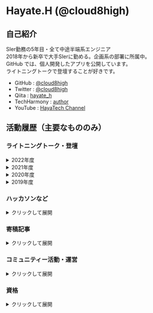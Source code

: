 # Hayate.H (@cloud8high)

## 自己紹介
SIer勤務の5年目・全て中途半端系エンジニア  
2018年から新卒で大手SIerに勤める。企画系の部署に所属中。  
GitHub では、個人開発したアプリを公開しています。  
ライトニングトークで登壇することが好きです。

- GitHub : [@cloud8high](https://github.com/cloud8high)
- Twitter : [@cloud8high](https://twitter.com/cloud8high)
- Qiita : [hayate_h](https://qiita.com/hayate_h)
- TechHarmony : [author](https://blog.usize-tech.com/author/ha-higuchi/)
- YouTube : [HayaTech Channel](https://www.youtube.com/channel/UCkWKe-aNQH3ALygSnt81VPw)

## 活動履歴（主要なもののみ）
### ライトニングトーク・登壇
<details>
<summary>2022年度</summary>

#### 2022年6月23日　［社内］サーバレス勉強会（30分登壇）
- タイトル：職域接種システムの開発秘話
- 発表内容：AWS のサーバレス構成で、社内のコロナウイルス職域接種システムを作りましたという話
- 使用技術：Vue.js, AWS Amplify, AWS の各種サービス
- 開催概要：[TechHarmony勉強会 #20開催レポート](https://blog.usize-tech.com/thseminor20-report/)
- 資料公開：非公開
- 関連記事：
    - [公式プレスリリース](https://www.scsk.jp/news/2021/press/product/20210712.html)  
    - [約10日で「新型コロナワクチン職域接種予約システム」を構築 - ITmedia エンタープライズ](https://www.itmedia.co.jp/enterprise/articles/2107/13/news067.html)

</details>

<details>
<summary>2021年度</summary>

#### 2021年12月9日　［社内］MSPサービス事例説明会（30分登壇）
- タイトル：ワクチンシステムの裏側
- 発表内容：AWS のサーバレス構成で、社内のコロナウイルス職域接種システムを作りましたという話
- 使用技術：Vue.js, AWS Amplify, AWS の各種サービス
- 開催概要：非公開
- 資料公開：非公開

#### 2021年9月14日　［社外］IoTLT vol.79（5分登壇）
- タイトル：Node-RED を使って Zoom 会議を作成する
- 発表内容：Node-RED と Zoom API を使って、Zoom 会議を作成するアプリを簡単に作りました。という話。
- 使用技術：Node-RED, Zoom API
- 開催概要：[IoT縛りの勉強会! IoTLT vol.79](https://iotlt.connpass.com/event/222525/)
- 資料公開：[公式YouTube動画](https://youtu.be/6Llyi9BNYog?t=5309) / [Speaker Deck](https://speakerdeck.com/hayate_h/lt-node-redwoshi-tutezoomhui-yi-wozuo-cheng-suru)
- 詳細記事：[TechHarmony - Node-REDを使って、チームメンバーがZoom会議を発行できるようにする](https://blog.usize-tech.com/node-red-zoom-meeting/)

#### 2021年6月25日　［社外］APN New Grads Reunion 2021 #1（15分登壇）
- タイトル：休日の予定提案アプリ、AWSで作りました。
- 発表内容：AWS のサービスを活用して、休日の予定を提案してくれるアプリを作りました。という話。
- 使用技術：Vue.js, AWS Amplify, AWS の各種サービス
- 開催概要：[【第二回】New Grads Reunion 参加レポート – TechHarmony](https://blog.usize-tech.com/new-grads-reunion/)
- 資料公開：[Speaker Deck](https://speakerdeck.com/techharmony/new-grads-reunion)

#### 2021年6月11日　［社外］AWS ANGEL Dojo Season3（20分登壇）
- タイトル：ANGEL Dojo 体験記
- 発表内容：ANGEL Dojo 卒業生として、Dojo での学びやその後の業務での活用秘話を紹介。作成したアプリの紹介と技術解説など。
- 開催概要：[ANGEL Dojo for エンドユーザー & AWS パートナー](https://aws.amazon.com/jp/blogs/psa/2021-06-angel-dojo/)
- 資料公開：非公開

#### 2021年5月28日　［社内］ライトニングトーク大会 （5分登壇）
- タイトル：全人類歓喜！『恋愛相談SNS』作りました
- 発表内容：Vue.js と AWS Amplify を使って、恋愛相談SNS を作った。という話。
- 使用技術：Vue.js, AWS Amplify
- 開催概要：非公開
- 資料公開：[YouTube公開版](https://www.youtube.com/watch?v=NWgfLBqZhk4)

</details>

<details>
<summary>2020年度</summary>

#### 2021年3月9日　［社内］クラウド勉強会 #15 （15分登壇）
- タイトル：AWS ANGEL Dojo Season2 参加報告
- 発表内容：2020年6月～9月にかけて参加をした、[AWS ANGEL Dojo](https://aws.amazon.com/jp/blogs/psa/angel-dojo-season2-2020/) についての報告
- 使用技術：Vue.js, AWS Amplify, 他AWSサービス多数
- 開催概要：https://blog.usize-tech.com/sctc15-report/
- 資料公開：[Speaker Deck](https://speakerdeck.com/techharmony/angel-dojo-season2-bao-gao-hui)

#### 2020年10月1日　［社内］クラウド勉強会 #13 （5分登壇）
- タイトル：AWS Lambda の execution context が奥深い件
- 発表内容：（タイトル通り）
- 使用技術：AWS Lambda, Python
- 開催概要：無し
- 資料公開：無し

#### 2020年8月28日　［社外］AWS 主催イベント（ANGEL Dojo LT） （5分登壇）
- タイトル：にんじん作戦で組織を動かす！
- 発表内容：所属組織を「にんじん」で動かす活動をしました。という話
- 使用技術：AWS Lambda, Python
- 開催概要：無し（ANGEL Dojo 自体は[こちら](https://aws.amazon.com/jp/blogs/psa/angel-dojo-season2-2020/)）
- 資料公開：無し

#### 2020年7月13日　［社内］クラウド勉強会 #12 （5分登壇）
- タイトル：AWS Chalice を使って RESTful API を3分でデプロイする（ライブコーディング）
- 発表内容：AWS Chalice という Python のフレームワークを利用すると、Lambda のデプロイが簡単です。という話をライブコーディングを交えて紹介
- 使用技術：AWS Chalice, Lambda, Python
- 開催概要：無し
- 資料公開：無し

</details>

<details>
<summary>2019年度</summary>

#### 2019年11月23日　［社外］SORACOM UG Explorer 2019 （5分登壇）
- タイトル：【速報】俺氏、モテキ到来www
- 発表内容：今世紀最大の発明！ 押すとモテキが来るスイッチ、「モテモテスイッチ」を開発しました。
- 使用技術：AmazonConnect, AWS-IoT, Lambda, SORACOM LTE-M Button, Python
- 開催概要：https://explorer2019.soracom-ug.jp/
- 資料公開：[Speaker Deck](https://speakerdeck.com/hayate_h/su-bao-an-shi-motekidao-lai-www-number-soracom-ug-number-explorer2019)
- 補足情報：一つ下の「IoTLT」と概ね同じ内容。IoTLTを聞いていた方から紹介を受けて登壇。

#### 2019年10月15日　［社外］IoTLT vol.56 （5分登壇）
- タイトル：【速報】俺氏、モテキ到来www
- 発表内容：今世紀最大の発明！ 押すとモテキが来るスイッチ、「モテモテスイッチ」を開発しました。
- 使用技術：AmazonConnect, AWS-IoT, Lambda, SORACOM LTE-M Button, Python
- 開催概要：https://iotlt.connpass.com/event/145925/
- 資料公開：[Speaker Deck](https://speakerdeck.com/hayate_h/su-bao-an-shi-motekidao-lai-www-number-iotlt)
- 補足情報：一つ下の「社内LT大会」と概ね同じ内容。社内LTを聞いていた方から紹介を受けて登壇。

#### 2019年9月13日　［社内］ライトニングトーク大会 （5分登壇）
- タイトル：【速報】俺氏、モテキ到来www
- 発表内容：今世紀最大の発明！ 押すとモテキが来るスイッチ、「モテモテスイッチ」を開発しました。
- 使用技術：AmazonConnect, AWS-IoT, Lambda, SORACOM LTE-M Button, Python
- 開催概要：https://technomado.jp/tech/6472/
- 資料公開：無し

#### 2019年5月27日　［社内］クラウド勉強会 #9 （5分登壇）
- タイトル：AmazonConnectで○○を作る
- 発表内容：片思いの相手に、機械音声で告白できるサービスを作りました。
- 使用技術：AmazonConnect, Lambda, DynamoDB, Python
- 開催概要：無し
- 資料公開：無し

</details>


### ハッカソンなど
<details>
<summary>クリックして展開</summary>

#### 2020年6月～9月　AWS ANGEL Dojo Season2 @オンライン
- タイトル：休日の予定提案アプリ「StanBee」
- 作った物：ユーザーに最適のおでかけスポットを提案してくれるWEBアプリを作成。「ANGEL賞」「ベストアーキテクチャ賞」を受賞
- 使用技術：Vue.js, AWS Amplify, 他AWSサービス多数
- 開催概要：https://aws.amazon.com/jp/blogs/psa/angel-dojo-season2-2020/
- 報告記事：[AWS builders.flash](https://aws.amazon.com/jp/builders-flash/202101/learning-from-angel-dojo/?awsf.filter-name=*all) に寄稿

#### 2019年7月19日, 20日　社内ハッカソン@大阪
- タイトル：結果にコミットする。「DIZAP」
- 作った物：スマートグラスが食品の摂取カロリーを判定し、Google Home がそのカロリーを消費するトレーニングメニューを教えてくれる。MESHを腰につけてスクワットすると、スマートグラスにスクワット回数がカウントされる。というシステム。「テクテク賞」を受賞。  
- 使用技術：MOVERIO（スマートグラス）, Google Home（スマートスピーカー）, MESH（IoTセンサー）, Firebase（ホスティングサービス）
- 開催概要：https://technomado.jp/tech/6470/

#### 2018年10月26日, 27日　社内ハッカソン@東京
- タイトル：ノンプログラミングでIoT農業！
- 作った物：植物の近くに湿度センサーを置き、湿度が低いと、LINEに「お水が欲しい」と通知が飛ぶ。加えてトイドローンが水をやりに飛ぶ。というシステム。「準優勝」を受賞。
- 使用技術：MESH（IoTセンサー）, TELLO（トイドローン）, CELF（RPA）, LINE Notify
- 開催概要：公開ページ無し  
</details>

### 寄稿記事
<details>
<summary>クリックして展開</summary>

#### AWS builders.flash
- 2021年2月3日 [ANGEL Dojo を通して、若手エンジニアが学んだこととは ? - builders.flash☆](https://aws.amazon.com/jp/builders-flash/202101/learning-from-angel-dojo/?awsf.filter-name=*all)  
</details>

### コミュニティー活動・運営
<details>
<summary>クリックして展開</summary>

#### SORACOM UG
- [SORACOM UG Explorer 2019](https://explorer2019.soracom-ug.jp/)
    - 運営当日のお手伝いスタッフ
    - 中級ハンズオンのサポートスタッフ

#### なんかつくろうの会
- 社内の技術同好会。もくもく会。月一で活動中。
</details>

### 資格
<details>
<summary>クリックして展開</summary>

#### 情報処理技術者試験
- 基本情報技術者試験（2018年4月合格）
- 応用情報技術者試験（2019年4月合格）
- ネットワークスペシャリスト試験（2022年4月合格）
- 情報処理安全確保支援士試験（2023年4月合格）

#### AWS 資格
- AWS Cloud Practitioner
- AWS Solutions Architect - Associate（2020年11月合格）
- AWS Developer Associate（2021年07月合格）
- AWS SysOps Administrator Associate（2021年07月合格）
- **AWS DevOps Engineer - Professional**（2021年09月合格）
- **AWS Solutions Architect - Professional**（2022年07月合格）
- ![image](https://user-images.githubusercontent.com/40209684/184538110-bbe9a276-b9e8-461e-88e1-5b34b698bef8.png)

#### Google Cloud 資格
- Cloud Digital Leader
- Associate Cloud Engineer（2023年01月合格）
- **Professional Cloud Architect**（2023年01月合格）
- **Professional Cloud Developer**（2023年01月合格）
- **Professional Data Engineer**（2023年02月合格）
- **Professional Cloud Security Engineer**（2023年03月合格）
- **Professional Google Workspace Administrator**（2023年05月合格）

#### Microsoft Azure 資格
- AZ104 (AdministratorAssociate)（2023年02月合格）

</details>